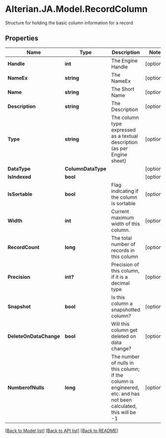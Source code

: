 # Alterian.JA.Model.RecordColumn
Structure for holding the basic column information for a record

## Properties

Name | Type | Description | Notes
------------ | ------------- | ------------- | -------------
**Handle** | **int** | The Engine Handle | [optional] 
**NameEx** | **string** | The NameEx | [optional] 
**Name** | **string** | The Short Name | [optional] 
**Description** | **string** | The Description | [optional] 
**Type** | **string** | The column type expressed as a textual description (as per Engine sheet) | [optional] 
**DataType** | **ColumnDataType** |  | [optional] 
**IsIndexed** | **bool** |  | [optional] 
**IsSortable** | **bool** | Flag indicating if the column is sortable | [optional] 
**Width** | **int** | Current maximum width of this column. | [optional] 
**RecordCount** | **long** | The total number of records in this column | [optional] 
**Precision** | **int?** | Precision of this column, if it is a decimal type | [optional] 
**Snapshot** | **bool** | Is this column a snapshotted column? | [optional] 
**DeleteOnDataChange** | **bool** | Will this column get deleted on data change? | [optional] 
**NumberofNulls** | **long** | The number of nulls in this column; if the column is engineered, etc. and has not been calculated, this will be -1 | [optional] 

[[Back to Model list]](../README.md#documentation-for-models) [[Back to API list]](../README.md#documentation-for-api-endpoints) [[Back to README]](../README.md)

